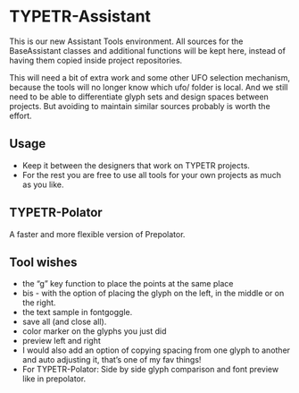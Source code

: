 # TYPETR-Assistant

This is our new Assistant Tools environment.
All sources for the BaseAssistant classes and additional functions will be kept here, instead of having them copied inside project repositories.

This will need a bit of extra work and some other UFO selection mechanism, because the tools will no longer know which ufo/ folder is local. And we still need to be able to differentiate glyph sets and design spaces between projects. But avoiding to maintain similar sources probably is worth the effort.

## Usage

* Keep it between the designers that work on TYPETR projects. 
* For the rest you are free to use all tools for your own projects as much as you like.
 
## TYPETR-Polator

A faster and more flexible version of Prepolator.

## Tool wishes

* the “g” key function to place the points at the same place
* bis - with the option of placing the glyph on the left, in the middle or on the right.
* the text sample in fontgoggle.
* save all (and close all).
* color marker on the glyphs you just did
* preview left and right
* I would also add an option of copying spacing from one glyph to another and auto adjusting it, that’s one of my fav things!
* For TYPETR-Polator: Side by side glyph comparison and font preview like in prepolator.